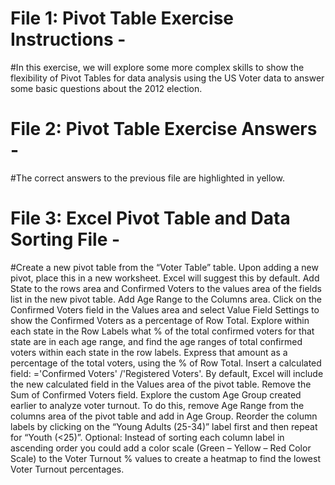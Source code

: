 # File 1: Pivot Table Exercise Instructions - 
#In this exercise, we will explore some more complex skills to show the flexibility of Pivot Tables for data analysis using the US Voter data to answer some basic questions about the 2012 election.
# File 2: Pivot Table Exercise Answers - 
#The correct answers to the previous file are highlighted in yellow. 
# File 3: Excel Pivot Table and Data Sorting File - 
#Create a new pivot table from the “Voter Table” table. Upon adding a new pivot, place this in a new worksheet. Excel will suggest this by default. Add State to the rows area and Confirmed Voters to the values area of the fields list in the new pivot table. Add Age Range to the Columns area. Click on the Confirmed Voters field in the Values area and select Value Field Settings to show the Confirmed Voters as a percentage of Row Total. Explore within each state in the Row Labels what % of the total confirmed voters for that state are in each age range, and find the age ranges of total confirmed voters within each state in the row labels. Express that amount as a percentage of the total voters, using the % of Row Total. Insert a calculated field: ='Confirmed Voters' /'Registered Voters'. By default, Excel will include the new calculated field in the Values area of the pivot table. Remove the Sum of Confirmed Voters field. Explore the custom Age Group created earlier to analyze voter turnout. To do this, remove Age Range from the columns area of the pivot table and add in Age Group. Reorder the column labels by clicking on the “Young Adults (25-34)” label first and then repeat for “Youth (<25)”. Optional: Instead of sorting each column label in ascending order you could add a color scale (Green – Yellow – Red Color Scale) to the Voter Turnout % values to create a heatmap to find the lowest Voter Turnout percentages.
